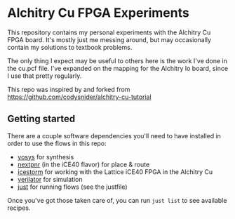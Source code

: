 # Alchitry Cu FPGA Experiments
This repository contains my personal experiments with the Alchitry Cu FPGA board. It's mostly just me messing around, but may occasionally contain my solutions to textbook problems. 

The only thing I expect may be useful to others here is the work I've done in the cu.pcf file. I've expanded on the mapping for the Alchitry Io board, since I use that pretty regularly. 

This repo was inspired by and forked from https://github.com/codysnider/alchitry-cu-tutorial

## Getting started

There are a couple software dependencies you'll need to have installed in order to use the flows in this repo:

- [yosys](https://github.com/YosysHQ/yosys) for synthesis
- [nextpnr](https://github.com/YosysHQ/nextpnr) (in the iCE40 flavor) for place & route
- [icestorm](https://github.com/YosysHQ/icestorm) for working with the Lattice iCE40 FPGA in the Alchitry Cu
- [verilator](https://github.com/verilator/verilator) for simulation
- [just](https://github.com/casey/just) for running flows (see the justfile)

Once you've got those taken care of, you can run `just list` to see available recipes.
